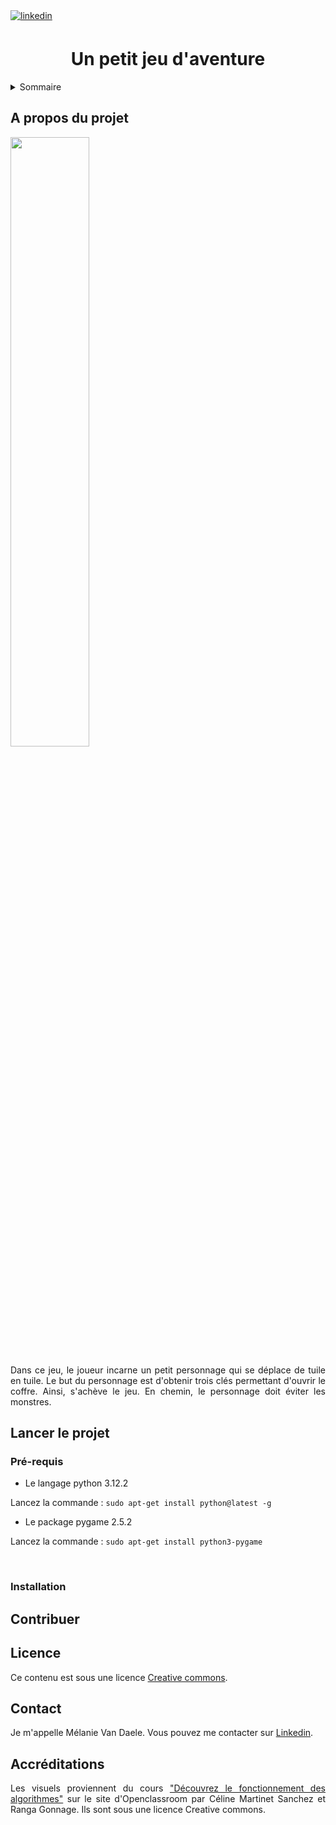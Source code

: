 <div align="left">
<a href="https://linkedin.com/in/mélanie-van-daele-b09b66223" target="_blank">
<img src=https://img.shields.io/badge/linkedin-%231E77B5.svg?&style=for-the-badge&logo=linkedin&logoColor=white 
  alt=linkedin style="margin-bottom: 5px;" />
</a>  
</div>

# <div align="center">Un petit jeu d'aventure</div>
<details>
<summary>Sommaire</summary>
<br>
  <ul>
    <li>A propos du projet</li>
    <li>Lancer le projet</li>
    <ul>
      <li>Pré-requis</li>
      <li>Installation</li>
    </ul>
    <li>Contribuer</li>
    <li>Licence</li>
    <li>Contact</li>
    <li>Accréditations</li>
  </ul>
</details>

## A propos du projet
<div><img src="https://user.oc-static.com/upload/2022/03/24/16481138071096_FR_4366701_ALGO_STATICS_P1C3-2.jpg"  
       width="50%" height="50%"> </div>
<p align="justify">
  Dans ce jeu, le joueur incarne un petit personnage qui se déplace de tuile en tuile. 
  Le but du personnage est d'obtenir trois clés permettant d'ouvrir le coffre. 
  Ainsi, s'achève le jeu. En chemin, le personnage doit éviter les monstres.
</p>

## Lancer le projet
### Pré-requis

- Le langage python 3.12.2

Lancez la commande : `sudo apt-get install python@latest -g`

- Le package pygame 2.5.2

Lancez la commande : `sudo apt-get install python3-pygame`

<br>

### Installation

## Contribuer

## Licence
Ce contenu est sous une licence <a href="https://creativecommons.org/licenses/by-sa/4.0/">Creative commons</a>.

## Contact
Je m'appelle Mélanie Van Daele. Vous pouvez me contacter sur <a href="https://linkedin.com/in/mélanie-van-daele-b09b66223" target="_blank">
Linkedin</a>.

## Accréditations
<p align="justify">
Les visuels proviennent du cours <a href="https://openclassrooms.com/fr/courses/7527306-decouvrez-le-fonctionnement-des-algorithmes">"Découvrez le fonctionnement des algorithmes"</a>
sur le site d'Openclassroom par Céline Martinet Sanchez et Ranga Gonnage. Ils sont sous une licence Creative commons.
</p>
